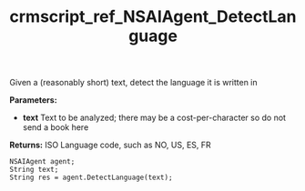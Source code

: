 ﻿---
title: crmscript_ref_NSAIAgent_DetectLanguage
description: String DetectLanguage(String text)
intellisense: NSAIAgent.DetectLanguage
keywords: NSAIAgent,DetectLanguage
so.topic: reference
---

Given a (reasonably short) text, detect the language it is written in

**Parameters:**
 - **text** Text to be analyzed; there may be a cost-per-character so do not send a book here

**Returns:** ISO Language code, such as NO, US, ES, FR

```crmscript
NSAIAgent agent;
String text;
String res = agent.DetectLanguage(text);
```

